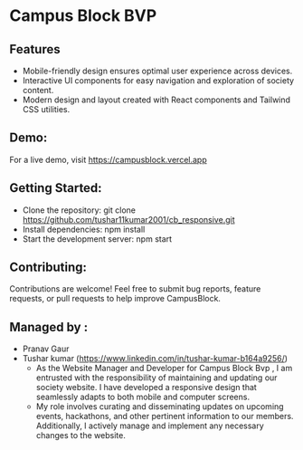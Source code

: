 # Campus Block BVP
 
## Features
   - Mobile-friendly design ensures optimal user experience across devices.
   - Interactive UI components for easy navigation and exploration of society content.
   - Modern design and layout created with React components and Tailwind CSS utilities.
  
## Demo: 
For a live demo, visit https://campusblock.vercel.app

## Getting Started:
   - Clone the repository: git clone https://github.com/tushar11kumar2001/cb_responsive.git
   - Install dependencies: npm install
   - Start the development server: npm start

## Contributing:
Contributions are welcome! Feel free to submit bug reports, feature requests, or pull requests to help improve CampusBlock.

##  Managed by :
   - Pranav Gaur
   - Tushar kumar (https://www.linkedin.com/in/tushar-kumar-b164a9256/)
      - As the Website Manager and Developer for Campus Block Bvp , I am entrusted with the responsibility of maintaining and updating our society website. I have developed a responsive design that seamlessly adapts to both mobile and computer screens.
      - My role involves curating and disseminating updates on upcoming events, hackathons, and other pertinent information to our members. Additionally, I actively manage and implement any necessary changes to the website.



  
